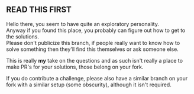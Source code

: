 ## READ THIS FIRST

Hello there, you seem to have quite an exploratory personality.  
Anyway if you found this place, you probably can figure out how to get to the solutions.  
Please don't publicize this branch, if people really want to know how to solve something then they'll find this themselves or ask someone else.

This is really **my** take on the questions and as such isn't really a place to make PR's for your solutions, those belong on your fork.

If you do contribute a challenge, please also have a similar branch on your fork with a similar setup (some obscurity), although it isn't required.
